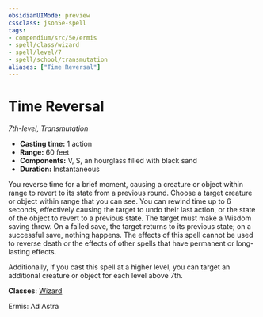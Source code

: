 ```yaml
---
obsidianUIMode: preview
cssclass: json5e-spell
tags:
- compendium/src/5e/ermis
- spell/class/wizard
- spell/level/7
- spell/school/transmutation
aliases: ["Time Reversal"]
---
```

# Time Reversal
*7th-level, Transmutation*  

- **Casting time:** 1 action
- **Range:** 60 feet
- **Components:** V, S, an hourglass filled with black sand
- **Duration:** Instantaneous

You reverse time for a brief moment, causing a creature or object within range to revert to its state from a previous round. Choose a target creature or object within range that you can see. You can rewind time up to 6 seconds, effectively causing the target to undo their last action, or the state of the object to revert to a previous state. The target must make a Wisdom saving throw. On a failed save, the target returns to its previous state; on a successful save, nothing happens. The effects of this spell cannot be used to reverse death or the effects of other spells that have permanent or long-lasting effects.

Additionally, if you cast this spell at a higher level, you can target an additional creature or object for each level above 7th.

**Classes**: [Wizard](../../5e-compendium/classes/wizard.md#)

Ermis: Ad Astra
